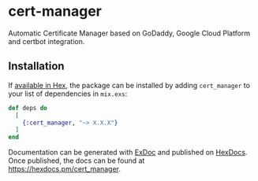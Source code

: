 # cert-manager

Automatic Certificate Manager based on GoDaddy, Google Cloud Platform and certbot integration.

## Installation

If [available in Hex](https://hex.pm/docs/publish), the package can be installed
by adding `cert_manager` to your list of dependencies in `mix.exs`:

```elixir
def deps do
  [
    {:cert_manager, "~> X.X.X"}
  ]
end
```

Documentation can be generated with [ExDoc](https://github.com/elixir-lang/ex_doc)
and published on [HexDocs](https://hexdocs.pm). Once published, the docs can
be found at <https://hexdocs.pm/cert_manager>.
